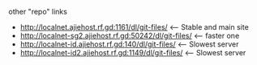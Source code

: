 other "repo" links 
- http://localnet.ajiehost.rf.gd:1161/dl/git-files/ <-- Stable and main site
- http://localnet-sg2.ajiehost.rf.gd:50242/dl/git-files/ <-- faster one
- http://localnet-id.ajiehost.rf.gd:140/dl/git-files/  <-- Slowest server
- http://localnet-id2.ajiehost.rf.gd:1149/dl/git-files/ <-- Slowest server
